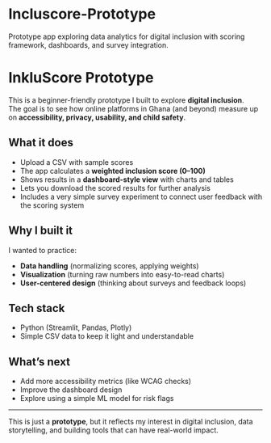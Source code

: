# Incluscore-Prototype
Prototype app exploring data analytics for digital inclusion with scoring framework, dashboards, and survey integration.
# InkluScore Prototype  

This is a beginner-friendly prototype I built to explore **digital inclusion**.  
The goal is to see how online platforms in Ghana (and beyond) measure up on **accessibility, privacy, usability, and child safety**.  

## What it does
- Upload a CSV with sample scores  
- The app calculates a **weighted inclusion score (0–100)**  
- Shows results in a **dashboard-style view** with charts and tables  
- Lets you download the scored results for further analysis  
- Includes a very simple survey experiment to connect user feedback with the scoring system  

## Why I built it
I wanted to practice:
- **Data handling** (normalizing scores, applying weights)  
- **Visualization** (turning raw numbers into easy-to-read charts)  
- **User-centered design** (thinking about surveys and feedback loops)  

## Tech stack
- Python (Streamlit, Pandas, Plotly)  
- Simple CSV data to keep it light and understandable  

## What’s next
- Add more accessibility metrics (like WCAG checks)  
- Improve the dashboard design  
- Explore using a simple ML model for risk flags  

---

This is just a **prototype**, but it reflects my interest in digital inclusion, data storytelling, and building tools that can have real-world impact.  

